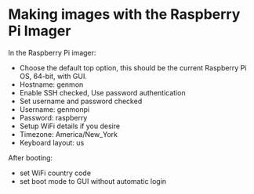 # Making images with the Raspberry Pi Imager
In the Raspberry Pi imager:
* Choose the default top option, this should be the current Raspberry Pi OS, 64-bit, with GUI.
* Hostname: genmon
* Enable SSH checked, Use password authentication
* Set username and password checked
* Username: genmonpi
* Password: raspberry
* Setup WiFi details if you desire
* Timezone: America/New_York
* Keyboard layout: us

After booting: 
* set WiFi country code
* set boot mode to GUI without automatic login
